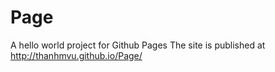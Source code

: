 # Page
A hello world project for Github Pages
The site is published at http://thanhmvu.github.io/Page/
